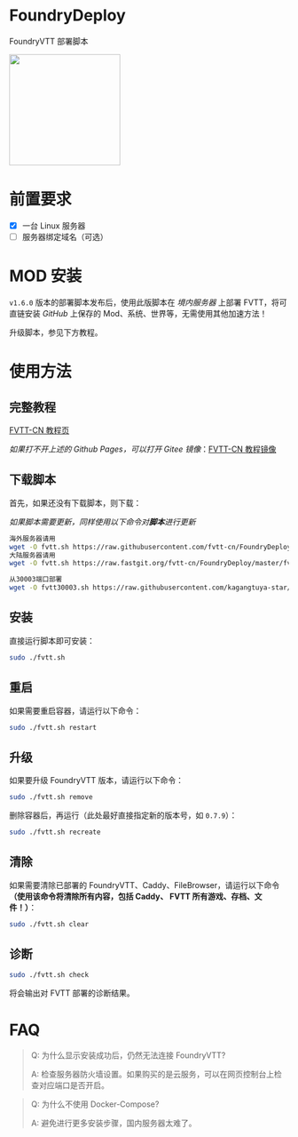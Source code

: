 # FoundryDeploy
FoundryVTT 部署脚本

<img src="assets/fvtt-docker-script.png" width="200">

# 前置要求
- [x] 一台 Linux 服务器
- [ ] 服务器绑定域名（可选）

# MOD 安装
`v1.6.0` 版本的部署脚本发布后，使用此版脚本在 *境内服务器* 上部署 FVTT，将可直链安装 *GitHub* 上保存的 Mod、系统、世界等，无需使用其他加速方法！

升级脚本，参见下方教程。

# 使用方法

## 完整教程
[FVTT-CN 教程页](https://fvtt-cn.github.io/deployment/gettingstarted/docker/)

*如果打不开上述的 Github Pages，可以打开 Gitee 镜像*：[FVTT-CN 教程镜像](https://fvtt-cn.gitee.io/deployment/gettingstarted/docker/)

## 下载脚本
首先，如果还没有下载脚本，则下载：

*如果脚本需要更新，同样使用以下命令对**脚本**进行更新*
```bash
海外服务器请用
wget -O fvtt.sh https://raw.githubusercontent.com/fvtt-cn/FoundryDeploy/master/fvtt.sh && sudo chmod +x fvtt.sh
大陆服务器请用
wget -O fvtt.sh https://raw.fastgit.org/fvtt-cn/FoundryDeploy/master/fvtt.sh && sudo chmod +x fvtt.sh

从30003端口部署
wget -O fvtt30003.sh https://raw.githubusercontent.com/kagangtuya-star/FoundryDeploy/master/fvtt30003.sh && sudo chmod +x fvtt30003.sh
```

## 安装
直接运行脚本即可安装：
```bash
sudo ./fvtt.sh
```

## 重启
如果需要重启容器，请运行以下命令：
```bash
sudo ./fvtt.sh restart
```

## 升级
如果要升级 FoundryVTT 版本，请运行以下命令：
```bash
sudo ./fvtt.sh remove
```
删除容器后，再运行（此处最好直接指定新的版本号，如 `0.7.9`）：
```bash
sudo ./fvtt.sh recreate
```

## 清除
如果需要清除已部署的 FoundryVTT、Caddy、FileBrowser，请运行以下命令 **（使用该命令将清除所有内容，包括 Caddy、 FVTT 所有游戏、存档、文件！）**：
```bash
sudo ./fvtt.sh clear
```

## 诊断
```bash
sudo ./fvtt.sh check
```
将会输出对 FVTT 部署的诊断结果。

# FAQ

> Q: 为什么显示安装成功后，仍然无法连接 FoundryVTT?
>
> A: 检查服务器防火墙设置。如果购买的是云服务，可以在网页控制台上检查对应端口是否开启。

> Q: 为什么不使用 Docker-Compose?
> 
> A: 避免进行更多安装步骤，国内服务器太难了。
